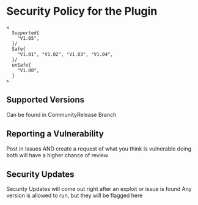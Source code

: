 # Security Policy for the Plugin
```
<
  Supported{
    "V1.05",
  }/
  Safe{
    "V1.01", "V1.02", "V1.03", "V1.04",
  }/
  unSafe{
    "V1.00",
  }
>
```

## Supported Versions
Can be found in CommunityRelease Branch

## Reporting a Vulnerability
Post in Issues AND create a request of what you think is vulnerable 
doing both will have a higher chance of review

## Security Updates
Security Updates will come out right after an exploit or issue is found
Any version is allowed to run, but they will be flagged here
